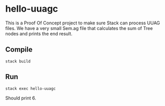 # hello-uuagc

This is a Proof Of Concept project to make sure Stack can process UUAG files.
We have a very small Sem.ag file that calculates the sum of Tree nodes 
and prints the end result.

## Compile
````
stack build
````

## Run
````
stack exec hello-uuagc
````
Should print 6.

